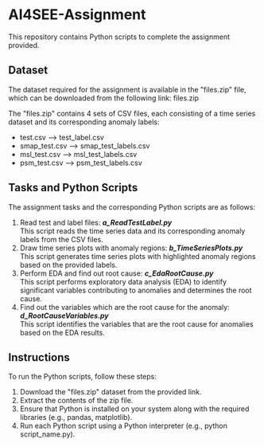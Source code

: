# AI4SEE-Assignment

This repository contains Python scripts to complete the assignment provided.

## Dataset
The dataset required for the assignment is available in the "files.zip" file, which can be downloaded from the following link: files.zip

The "files.zip" contains 4 sets of CSV files, each consisting of a time series dataset and its corresponding anomaly labels:

* test.csv --> test_label.csv
* smap_test.csv --> smap_test_labels.csv
* msl_test.csv --> msl_test_labels.csv
* psm_test.csv --> psm_test_labels.csv

## Tasks and Python Scripts
The assignment tasks and the corresponding Python scripts are as follows:

1. Read test and label files: ***a_ReadTestLabel.py*** <br />
This script reads the time series data and its corresponding anomaly labels from the CSV files.
2. Draw time series plots with anomaly regions: ***b_TimeSeriesPlots.py*** <br />
This script generates time series plots with highlighted anomaly regions based on the provided labels.
3. Perform EDA and find out root cause: ***c_EdaRootCause.py*** <br />
This script performs exploratory data analysis (EDA) to identify significant variables contributing to anomalies and determines the root cause.
4. Find out the variables which are the root cause for the anomaly: ***d_RootCauseVariables.py*** <br />
This script identifies the variables that are the root cause for anomalies based on the EDA results.

## Instructions
To run the Python scripts, follow these steps:

1. Download the "files.zip" dataset from the provided link. <br />
2. Extract the contents of the zip file. <br />
3. Ensure that Python is installed on your system along with the required libraries (e.g., pandas, matplotlib). <br />
4. Run each Python script using a Python interpreter (e.g., python script_name.py).<br />

